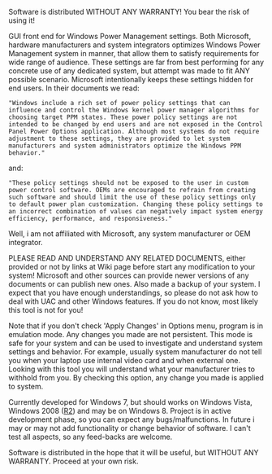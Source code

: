 Software is distributed WITHOUT ANY WARRANTY! You bear the risk of using it!

GUI front end for Windows Power Management settings.
Both Microsoft, hardware manufacturers and system integrators optimizes Windows Power Management system in manner, that allow them to satisfy requirements for wide range of audience. These settings are far from best performing for any concrete use of any dedicated system, but attempt was made to fit ANY possible scenario. Microsoft intentionally keeps these settings hidden for end users. In their documents we read:

`"Windows include a rich set of power policy settings that can influence and control the Windows kernel power manager algorithms for choosing target PPM states. These power policy settings are not intended to be changed by end users and are not exposed in the Control Panel Power Options application. Although most systems do not require adjustment to these settings, they are provided to let system manufacturers and system administrators optimize the Windows PPM behavior."`

and:

`"These policy settings should not be exposed to the user in custom power control software. OEMs are encouraged to refrain from creating such software and should limit the use of these policy settings only to default power plan customization. Changing these policy settings to an incorrect combination of values can negatively impact system energy efficiency, performance, and responsiveness."`

Well, i am not affiliated with Microsoft, any system manufacturer or OEM integrator.

PLEASE READ AND UNDERSTAND ANY RELATED DOCUMENTS, either provided or not by links at Wiki page before start any modification to your system! Microsoft and other sources can provide newer versions of any documents or can publish new ones. Also made a backup of your system. I expect that you have enough understandings, so please do not ask how to deal with UAC and other Windows features. If you do not know, most likely this tool is not for you!

Note that if you don't check 'Apply Changes' in Options menu, program is in emulation mode. Any changes you made are not persistent. This mode is safe for your system and can be used to investigate and understand system settings and behavior. For example, usually system manufacturer do not tell you when your laptop use internal video card and when external one. Looking with this tool you will understand what your manufacturer tries to withhold from you.
By checking this option, any change you made is applied to system.

Currently developed for Windows 7, but should works on Windows Vista, Windows 2008 ([R2](https://code.google.com/p/open-powercfg/source/detail?r=2)) and may be on Windows 8. Project is in active development phase, so you can expect any bugs/malfunctions. In future i may or may not add functionality or change behavior of  software. I can't test all aspects, so any feed-backs are welcome.

Software is distributed in the hope that it will be useful, but WITHOUT ANY WARRANTY. Proceed at your own risk.